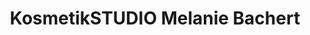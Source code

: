 ---
title: "KosmetikSTUDIO Melanie Bachert"
url: /neuss/kosmetikstudio-melanie-bachert/
shop: Kosmetik
---